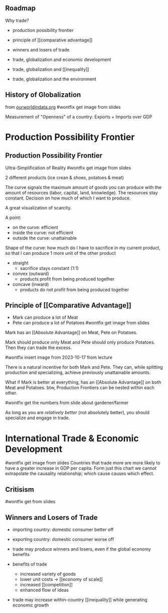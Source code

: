 
## Roadmap
Why trade?
- production possibility frontier
- principle of [[comparative advantage]]
- winners and losers of trade

- trade, globalization and economic development
- trade, globalization and [[inequality]]
- trade, globalization and the environment
## History of Globalization
from [ourworldindata.org](ourworldindata.org)
#wontfix get image from slides

Measurement of "Openness" of a country: Exports + Imports over GDP
# Production Possibility Frontier
## Production Possibility Frontier
Ultra-Simplification of Reality
#wontfix get image from slides

2 different products (ice crean & shoes, potatoes & meat)

The curve signals the maximum amount of goods you can produce with the amount of resources (labor, capital, land, knowledge). The resources stay constant. Decision on how much of which I want to produce.

A great visualization of scarcity. 

A point:
 - on the curve: efficient
 - inside the curve: not efficient
 - outside the curve: unattainable

Shape of the curve:
how much do I have to sacrifice in my current product, so that I can produce 1 more unit of the other product
- straight
	- sacrifice stays constant (1:1)
- convex (outward)
	- products profit from being produced together
- concave (inward)
	- products do not profit from being produced together

## Principle of [[Comparative Advantage]]
- Mark can produce a lot of Meat 
- Pete can produce a lot of Potatoes
#wontfix get image from slides

Mark has an [[Absolute Advantage]] on Meat, Pete on Potatoes.

Mark should produce only Meat and Pete should only produce Potatoes. 
Then they can trade the excess. 

#wontfix insert image from 2023-10-17 from lecture

There is a natural incentive for both Mark and Pete. They can, while splitting production and specializing, achieve previously unattainable amounts.

What if Mark is better at everything, has an [[Absolute Advantage]] on both Meat and Potatoes. btw, Production Frontiers can be nested within each other.

#wontfix get the numbers from slide about gardener/farmer

As long as you are *relatively better* (not absolutely better), you should specialize and engage in trade.

# International Trade & Economic Development

#wontfix get image from slides
Countries that trade more are more likely to have a greater increase in GDP per capita. Form just this chart we cannot extrapolate the causality relationship; which cause causes which effect. 
## Critisism
#wontfix get from slides
## Winners and Losers of Trade
- importing country: domestic consumer better off
- exporting country: domestic consumer worse off
- trade may produce winners and losers, even if the global economy benefits
- benefits of trade
	- increased variety of goods
	- lower unit costs -> [[economy of scale]]
	- increased [[competition]]
	- enhanced flow of ideas

- trade may increase within-country [[inequality]] while generating economic growth
